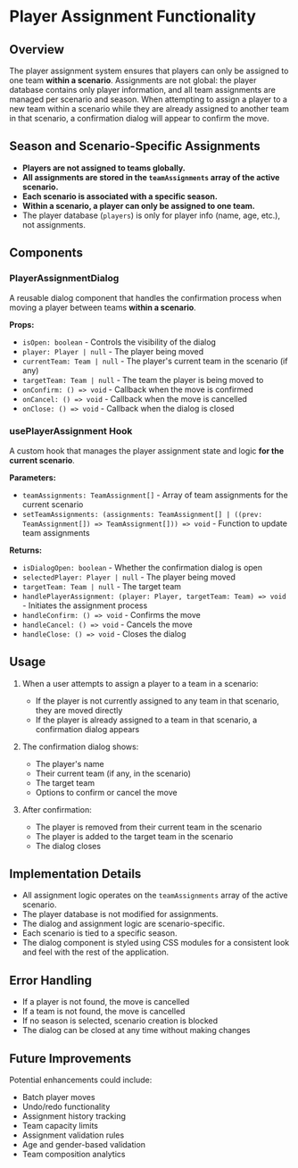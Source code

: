 # Player Assignment Functionality

## Overview
The player assignment system ensures that players can only be assigned to one team **within a scenario**. Assignments are not global: the player database contains only player information, and all team assignments are managed per scenario and season. When attempting to assign a player to a new team within a scenario while they are already assigned to another team in that scenario, a confirmation dialog will appear to confirm the move.

## Season and Scenario-Specific Assignments
- **Players are not assigned to teams globally.**
- **All assignments are stored in the `teamAssignments` array of the active scenario.**
- **Each scenario is associated with a specific season.**
- **Within a scenario, a player can only be assigned to one team.**
- The player database (`players`) is only for player info (name, age, etc.), not assignments.

## Components

### PlayerAssignmentDialog
A reusable dialog component that handles the confirmation process when moving a player between teams **within a scenario**.

**Props:**
- `isOpen: boolean` - Controls the visibility of the dialog
- `player: Player | null` - The player being moved
- `currentTeam: Team | null` - The player's current team in the scenario (if any)
- `targetTeam: Team | null` - The team the player is being moved to
- `onConfirm: () => void` - Callback when the move is confirmed
- `onCancel: () => void` - Callback when the move is cancelled
- `onClose: () => void` - Callback when the dialog is closed

### usePlayerAssignment Hook
A custom hook that manages the player assignment state and logic **for the current scenario**.

**Parameters:**
- `teamAssignments: TeamAssignment[]` - Array of team assignments for the current scenario
- `setTeamAssignments: (assignments: TeamAssignment[] | ((prev: TeamAssignment[]) => TeamAssignment[])) => void` - Function to update team assignments

**Returns:**
- `isDialogOpen: boolean` - Whether the confirmation dialog is open
- `selectedPlayer: Player | null` - The player being moved
- `targetTeam: Team | null` - The target team
- `handlePlayerAssignment: (player: Player, targetTeam: Team) => void` - Initiates the assignment process
- `handleConfirm: () => void` - Confirms the move
- `handleCancel: () => void` - Cancels the move
- `handleClose: () => void` - Closes the dialog

## Usage

1. When a user attempts to assign a player to a team in a scenario:
   - If the player is not currently assigned to any team in that scenario, they are moved directly
   - If the player is already assigned to a team in that scenario, a confirmation dialog appears

2. The confirmation dialog shows:
   - The player's name
   - Their current team (if any, in the scenario)
   - The target team
   - Options to confirm or cancel the move

3. After confirmation:
   - The player is removed from their current team in the scenario
   - The player is added to the target team in the scenario
   - The dialog closes

## Implementation Details

- All assignment logic operates on the `teamAssignments` array of the active scenario.
- The player database is not modified for assignments.
- The dialog and assignment logic are scenario-specific.
- Each scenario is tied to a specific season.
- The dialog component is styled using CSS modules for a consistent look and feel with the rest of the application.

## Error Handling

- If a player is not found, the move is cancelled
- If a team is not found, the move is cancelled
- If no season is selected, scenario creation is blocked
- The dialog can be closed at any time without making changes

## Future Improvements

Potential enhancements could include:
- Batch player moves
- Undo/redo functionality
- Assignment history tracking
- Team capacity limits
- Assignment validation rules
- Age and gender-based validation
- Team composition analytics 